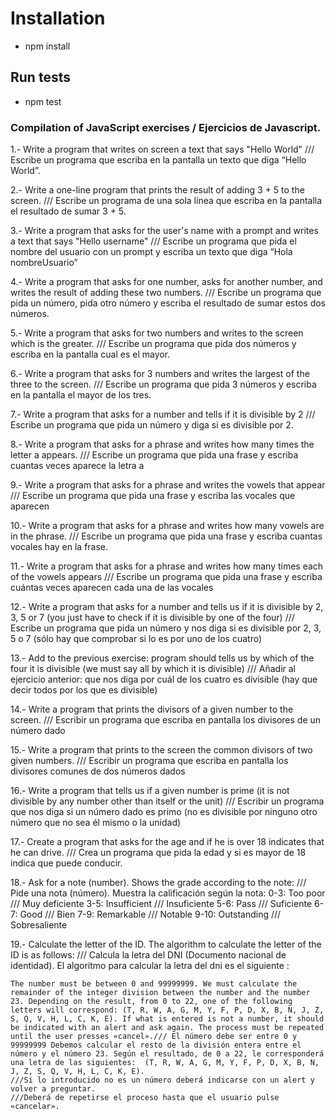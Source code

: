 # Installation

- npm install

## Run tests

- npm test

### Compilation of JavaScript exercises / Ejercicios de Javascript.

1.- Write a program that writes on screen a text that says "Hello World" /// Escribe un programa que escriba en la pantalla un texto que diga “Hello World”.

2.- Write a one-line program that prints the result of adding 3 + 5 to the screen. /// Escribe un programa de una sola línea que escriba en la pantalla el resultado de sumar 3 + 5.

3.- Write a program that asks for the user's name with a prompt and writes a text that says "Hello username" /// Escribe un programa que pida el nombre del usuario con un prompt y escriba un texto que diga “Hola nombreUsuario”

4.- Write a program that asks for one number, asks for another number, and writes the result of adding these two numbers. /// Escribe un programa que pida un número, pida otro número y escriba el resultado de sumar estos dos números.

5.- Write a program that asks for two numbers and writes to the screen which is the greater. /// Escribe un programa que pida dos números y escriba en la pantalla cual es el mayor.

6.- Write a program that asks for 3 numbers and writes the largest of the three to the screen. /// Escribe un programa que pida 3 números y escriba en la pantalla el mayor de los tres.

7.- Write a program that asks for a number and tells if it is divisible by 2 /// Escribe un programa que pida un número y diga si es divisible por 2.

8.- Write a program that asks for a phrase and writes how many times the letter a appears. /// Escribe un programa que pida una frase y escriba cuantas veces aparece la letra a

9.- Write a program that asks for a phrase and writes the vowels that appear /// Escribe un programa que pida una frase y escriba las vocales que aparecen

10.- Write a program that asks for a phrase and writes how many vowels are in the phrase. /// Escribe un programa que pida una frase y escriba cuantas vocales hay en la frase.

11.- Write a program that asks for a phrase and writes how many times each of the vowels appears /// Escribe un programa que pida una frase y escriba cuántas veces aparecen cada una de las vocales

12.- Write a program that asks for a number and tells us if it is divisible by 2, 3, 5 or 7 (you just have to check if it is divisible by one of the four) /// Escribe un programa que pida un número y nos diga si es divisible por 2, 3, 5 o 7 (sólo hay que comprobar si lo es por uno de los cuatro)

13.- Add to the previous exercise: program should tells us by which of the four it is divisible (we must say all by which it is divisible) /// Añadir al ejercicio anterior: que nos diga por cuál de los cuatro es divisible (hay que decir todos por los que es divisible)

14.- Write a program that prints the divisors of a given number to the screen. /// Escribir un programa que escriba en pantalla los divisores de un número dado

15.- Write a program that prints to the screen the common divisors of two given numbers. /// Escribir un programa que escriba en pantalla los divisores comunes de dos números dados

16.- Write a program that tells us if a given number is prime (it is not divisible by any number other than itself or the unit) /// Escribir un programa que nos diga si un número dado es primo (no es divisible por ninguno otro número que no sea él mismo o la unidad)

17.- Create a program that asks for the age and if he is over 18 indicates that he can drive. /// Crea un programa que pida la edad y si es mayor de 18 indica que puede conducir.

18.- Ask for a note (number). Shows the grade according to the note: /// Pide una nota (número). Muestra la calificación según la nota: 0-3: Too poor /// Muy deficiente 3-5: Insufficient /// Insuficiente 5-6: Pass /// Suficiente 6-7: Good /// Bien 7-9: Remarkable /// Notable 9-10: Outstanding /// Sobresaliente

19.- Calculate the letter of the ID. The algorithm to calculate the letter of the ID is as follows: /// Calcula la letra del DNI (Documento nacional de identidad). El algoritmo para calcular la letra del dni es el siguiente :

    The number must be between 0 and 99999999. We must calculate the remainder of the integer division between the number and the number 23. Depending on the result, from 0 to 22, one of the following letters will correspond: (T, R, W, A, G, M, Y, F, P, D, X, B, N, J, Z, S, Q, V, H, L, C, K, E). If what is entered is not a number, it should be indicated with an alert and ask again. The process must be repeated until the user presses «cancel»./// El número debe ser entre 0 y 99999999 Debemos calcular el resto de la división entera entre el número y el número 23. Según el resultado, de 0 a 22, le corresponderá una letra de las siguientes:  (T, R, W, A, G, M, Y, F, P, D, X, B, N, J, Z, S, Q, V, H, L, C, K, E).
    ///Si lo introducido no es un número deberá indicarse con un alert y volver a preguntar.
    ///Deberá de repetirse el proceso hasta que el usuario pulse «cancelar».
